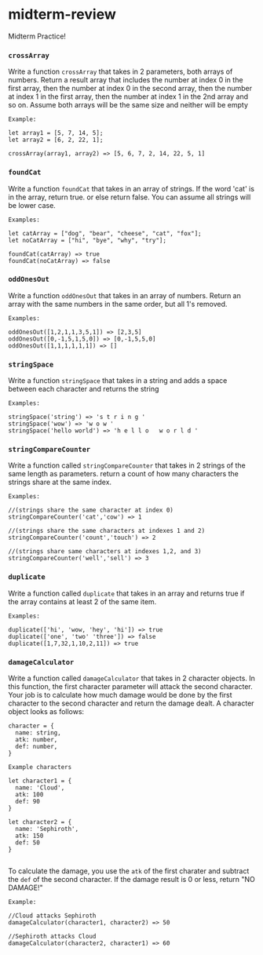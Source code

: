 # midterm-review

Midterm Practice!

### `crossArray`

Write a function `crossArray` that takes in 2 parameters, both arrays of numbers.
Return a result array that includes the number at index 0 in the first array,
then the number at index 0 in the second array, then the number at index 1
in the first array, then the number at index 1 in the 2nd array and so on.
Assume both arrays will be the same size and neither will be empty

```
Example:

let array1 = [5, 7, 14, 5];
let array2 = [6, 2, 22, 1];

crossArray(array1, array2) => [5, 6, 7, 2, 14, 22, 5, 1]
```

### `foundCat`

Write a function `foundCat` that takes in an array of strings.
If the word 'cat' is in the array, return true.  or else return false.
You can assume all strings will be lower case.


```
Examples:

let catArray = ["dog", "bear", "cheese", "cat", "fox"];
let noCatArray = ["hi", "bye", "why", "try"];

foundCat(catArray) => true
foundCat(noCatArray) => false
```

### `oddOnesOut`

Write a function `oddOnesOut` that takes in an array of numbers.
Return an array with the same numbers in the same order, but all 1's removed.  


```
Examples:

oddOnesOut([1,2,1,1,3,5,1]) => [2,3,5]
oddOnesOut([0,-1,5,1,5,0]) => [0,-1,5,5,0]
oddOnesOut([1,1,1,1,1,1]) => []
```

### `stringSpace`

Write a function `stringSpace` that takes in a string and adds a space between each character
and returns the string

```
Examples:

stringSpace('string') => 's t r i n g '
stringSpace('wow') => 'w o w '
stringSpace('hello world') => 'h e l l o   w o r l d '
```

### `stringCompareCounter`

Write a function called `stringCompareCounter` that takes in 2 strings of the same length
as parameters.  return a count of how many characters the strings share at the same index.
```
Examples:

//(strings share the same character at index 0)
stringCompareCounter('cat','cow') => 1 

//(strings share the same characters at indexes 1 and 2)
stringCompareCounter('count','touch') => 2 

//(strings share same characters at indexes 1,2, and 3)
stringCompareCounter('well','sell') => 3 
```

### `duplicate`

Write a function called `duplicate` that takes in an array and returns true if the array 
contains at least 2 of the same item.

```
Examples:

duplicate(['hi', 'wow, 'hey', 'hi']) => true
duplicate(['one', 'two' 'three']) => false
duplicate([1,7,32,1,10,2,11]) => true

```

### `damageCalculator`

Write a function called `damageCalculator` that takes in 2 character objects. 
In this function, the first character parameter will attack the second character.
Your job is to calculate how much damage would be done by the first character to the second character and return the damage dealt.
A character object looks as follows:

```
character = {
  name: string,
  atk: number,
  def: number,
}

Example characters

let character1 = {
  name: 'Cloud',
  atk: 100
  def: 90
}

let character2 = {
  name: 'Sephiroth',
  atk: 150
  def: 50
}


```
To calculate the damage, you use the `atk` of the first charater and subtract the `def` of the second character.
If the damage result is 0 or less, return "NO DAMAGE!"

```
Example:

//Cloud attacks Sephiroth
damageCalculator(character1, character2) => 50 

//Sephiroth attacks Cloud
damageCalculator(character2, character1) => 60 

```
